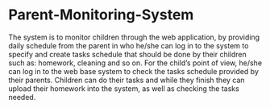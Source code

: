 # Parent-Monitoring-System
The system is to monitor children through the web application, by providing daily schedule from the parent in who he/she can log in to the system to specify and create tasks schedule that should be done by their children such as: homework, cleaning and so on. For the child’s point of view, he/she can log in to the web base system to check the tasks schedule provided by their parents. Children can do their tasks and while they finish they can upload their homework into the system, as well as checking the tasks needed. 

